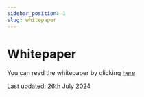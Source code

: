 ```yaml
---
sidebar_position: 1
slug: whitepaper
---
```


# Whitepaper

You can read the whitepaper by clicking [here](https://assets.allthingslemon.io/nfts/lemx/collection/LEMX-lite-paper.pdf).

Last updated: 26th July 2024
